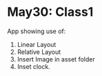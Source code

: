 # May30: Class1
App showing use of:

1. Linear Layout
2. Relative Layout
3. Insert Image in asset folder
4. Inset clock.
